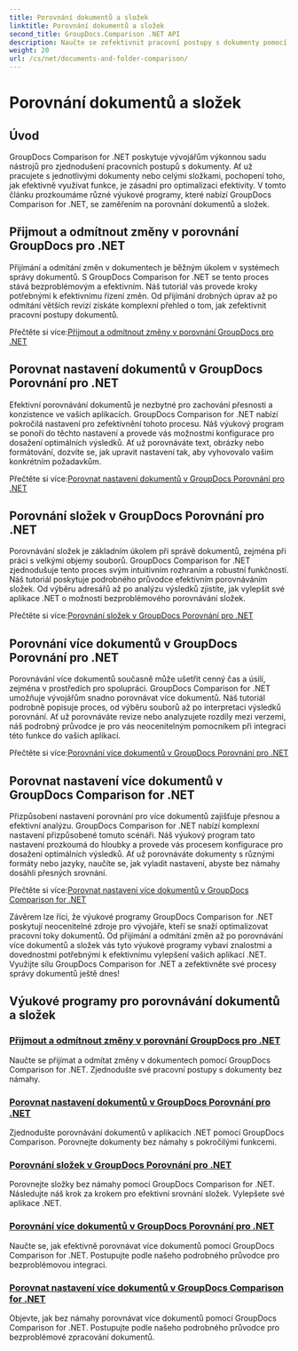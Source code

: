 ```yaml
---
title: Porovnání dokumentů a složek
linktitle: Porovnání dokumentů a složek
second_title: GroupDocs.Comparison .NET API
description: Naučte se zefektivnit pracovní postupy s dokumenty pomocí GroupDocs Comparison for .NET tutoriálů. Přijměte, odmítněte změny a porovnejte dokumenty a složky bez námahy.
weight: 20
url: /cs/net/documents-and-folder-comparison/
---
```


# Porovnání dokumentů a složek

## Úvod

GroupDocs Comparison for .NET poskytuje vývojářům výkonnou sadu nástrojů pro zjednodušení pracovních postupů s dokumenty. Ať už pracujete s jednotlivými dokumenty nebo celými složkami, pochopení toho, jak efektivně využívat funkce, je zásadní pro optimalizaci efektivity. V tomto článku prozkoumáme různé výukové programy, které nabízí GroupDocs Comparison for .NET, se zaměřením na porovnání dokumentů a složek.

## Přijmout a odmítnout změny v porovnání GroupDocs pro .NET

Přijímání a odmítání změn v dokumentech je běžným úkolem v systémech správy dokumentů. S GroupDocs Comparison for .NET se tento proces stává bezproblémovým a efektivním. Náš tutoriál vás provede kroky potřebnými k efektivnímu řízení změn. Od přijímání drobných úprav až po odmítání větších revizí získáte komplexní přehled o tom, jak zefektivnit pracovní postupy dokumentů.

 Přečtěte si více:[Přijmout a odmítnout změny v porovnání GroupDocs pro .NET](./accept-reject-changes-dotnet/)

## Porovnat nastavení dokumentů v GroupDocs Porovnání pro .NET

Efektivní porovnávání dokumentů je nezbytné pro zachování přesnosti a konzistence ve vašich aplikacích. GroupDocs Comparison for .NET nabízí pokročilá nastavení pro zefektivnění tohoto procesu. Náš výukový program se ponoří do těchto nastavení a provede vás možnostmi konfigurace pro dosažení optimálních výsledků. Ať už porovnáváte text, obrázky nebo formátování, dozvíte se, jak upravit nastavení tak, aby vyhovovalo vašim konkrétním požadavkům.

 Přečtěte si více:[Porovnat nastavení dokumentů v GroupDocs Porovnání pro .NET](./compare-documents-settings-dotnet/)

## Porovnání složek v GroupDocs Porovnání pro .NET

Porovnávání složek je základním úkolem při správě dokumentů, zejména při práci s velkými objemy souborů. GroupDocs Comparison for .NET zjednodušuje tento proces svým intuitivním rozhraním a robustní funkčností. Náš tutoriál poskytuje podrobného průvodce efektivním porovnáváním složek. Od výběru adresářů až po analýzu výsledků zjistíte, jak vylepšit své aplikace .NET o možnosti bezproblémového porovnávání složek.

 Přečtěte si více:[Porovnání složek v GroupDocs Porovnání pro .NET](./compare-folders-dotnet/)

## Porovnání více dokumentů v GroupDocs Porovnání pro .NET

Porovnávání více dokumentů současně může ušetřit cenný čas a úsilí, zejména v prostředích pro spolupráci. GroupDocs Comparison for .NET umožňuje vývojářům snadno porovnávat více dokumentů. Náš tutoriál podrobně popisuje proces, od výběru souborů až po interpretaci výsledků porovnání. Ať už porovnáváte revize nebo analyzujete rozdíly mezi verzemi, náš podrobný průvodce je pro vás neocenitelným pomocníkem při integraci této funkce do vašich aplikací.

 Přečtěte si více:[Porovnání více dokumentů v GroupDocs Porovnání pro .NET](./compare-multiple-documents-dotnet/)

## Porovnat nastavení více dokumentů v GroupDocs Comparison for .NET

Přizpůsobení nastavení porovnání pro více dokumentů zajišťuje přesnou a efektivní analýzu. GroupDocs Comparison for .NET nabízí komplexní nastavení přizpůsobené tomuto scénáři. Náš výukový program tato nastavení prozkoumá do hloubky a provede vás procesem konfigurace pro dosažení optimálních výsledků. Ať už porovnáváte dokumenty s různými formáty nebo jazyky, naučíte se, jak vyladit nastavení, abyste bez námahy dosáhli přesných srovnání.

 Přečtěte si více:[Porovnat nastavení více dokumentů v GroupDocs Comparison for .NET](./compare-multiple-documents-settings-dotnet/)

Závěrem lze říci, že výukové programy GroupDocs Comparison for .NET poskytují neocenitelné zdroje pro vývojáře, kteří se snaží optimalizovat pracovní toky dokumentů. Od přijímání a odmítání změn až po porovnávání více dokumentů a složek vás tyto výukové programy vybaví znalostmi a dovednostmi potřebnými k efektivnímu vylepšení vašich aplikací .NET. Využijte sílu GroupDocs Comparison for .NET a zefektivněte své procesy správy dokumentů ještě dnes!
## Výukové programy pro porovnávání dokumentů a složek
### [Přijmout a odmítnout změny v porovnání GroupDocs pro .NET](./accept-reject-changes-dotnet/)
Naučte se přijímat a odmítat změny v dokumentech pomocí GroupDocs Comparison for .NET. Zjednodušte své pracovní postupy s dokumenty bez námahy.
### [Porovnat nastavení dokumentů v GroupDocs Porovnání pro .NET](./compare-documents-settings-dotnet/)
Zjednodušte porovnávání dokumentů v aplikacích .NET pomocí GroupDocs Comparison. Porovnejte dokumenty bez námahy s pokročilými funkcemi.
### [Porovnání složek v GroupDocs Porovnání pro .NET](./compare-folders-dotnet/)
Porovnejte složky bez námahy pomocí GroupDocs Comparison for .NET. Následujte náš krok za krokem pro efektivní srovnání složek. Vylepšete své aplikace .NET.
### [Porovnání více dokumentů v GroupDocs Porovnání pro .NET](./compare-multiple-documents-dotnet/)
Naučte se, jak efektivně porovnávat více dokumentů pomocí GroupDocs Comparison for .NET. Postupujte podle našeho podrobného průvodce pro bezproblémovou integraci.
### [Porovnat nastavení více dokumentů v GroupDocs Comparison for .NET](./compare-multiple-documents-settings-dotnet/)
Objevte, jak bez námahy porovnávat více dokumentů pomocí GroupDocs Comparison for .NET. Postupujte podle našeho podrobného průvodce pro bezproblémové zpracování dokumentů.